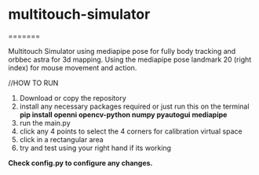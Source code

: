
# multitouch-simulator
=======


Multitouch Simulator using mediapipe pose for fully body tracking and orbbec astra for 3d mapping. Using the mediapipe pose landmark 20 (right index) for mouse movement and action. 

//HOW TO RUN
1. Download or copy the repository
2. install any necessary packages required or just run this on the terminal **pip install openni opencv-python numpy pyautogui mediapipe**
3. run the main.py
4. click any 4 points to select the 4 corners for calibration virtual space
5. click in a rectangular area 
6. try and test using your right hand if its working


**Check config.py to configure any changes.**
